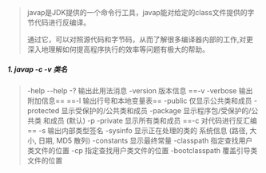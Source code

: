 > javap是JDK提供的一个命令行工具，javap能对给定的class文件提供的字节代码进行反编译。
>
> 通过它，可以对照源代码和字节码，从而了解很多编译器内部的工作,对更深入地理解如何提高程序执行的效率等问题有极大的帮助。

##### 1. javap -c -v 类名

> -help  --help  -?        输出此用法消息
>   -version                 版本信息
>   ==-v  -verbose             输出附加信息==
>   ==-l                       输出行号和本地变量表==
>   -public                  仅显示公共类和成员
>   -protected               显示受保护的/公共类和成员
>   -package                 显示程序包/受保护的/公共类
>                            和成员 (默认)
>   -p  -private             显示所有类和成员
>   ==-c                       对代码进行反汇编==
>   -s                       输出内部类型签名
>   -sysinfo                 显示正在处理的类的
>                            系统信息 (路径, 大小, 日期, MD5 散列)
>   -constants               显示最终常量
>   -classpath <path>        指定查找用户类文件的位置
>   -cp <path>               指定查找用户类文件的位置
>   -bootclasspath <path>    覆盖引导类文件的位置

